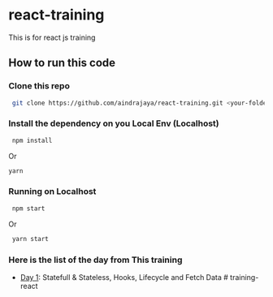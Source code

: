 # react-training
This is for react js training

## How to run this code

### Clone this repo
```bash
 git clone https://github.com/aindrajaya/react-training.git <your-folder-name>
```

### Install the dependency on you Local Env (Localhost)
```bash
 npm install
```
Or
```bash
yarn 
```

### Running on Localhost
```bash
 npm start
```
Or
```bash
 yarn start
```

### Here is the list of the day from This training
- [Day 1](https://github.com/aindrajaya/react-training/tree/day1): Statefull & Stateless, Hooks, Lifecycle and Fetch Data
#   t r a i n i n g - r e a c t  
 